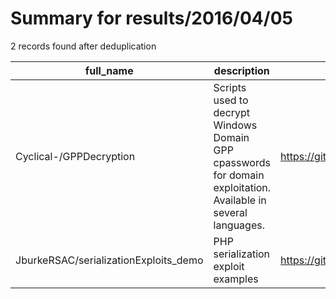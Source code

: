 
# Summary for results/2016/04/05
    
2 records found after deduplication

| full_name | description | html_url | matched_list | matched_count | pushed_at | size | stargazers_count | language | forks_count |
|---------------------------------------|----------------------------------------------------------------------------------------------------------------|----------------------------------------------------------|----------------|-----------------|---------------------------|--------|--------------------|------------|---------------|
| Cyclical-/GPPDecryption | Scripts used to decrypt Windows Domain GPP cpasswords for domain exploitation. Available in several languages. | https://github.com/Cyclical-/GPPDecryption | ['exploit'] | 1 | 2016-04-05 00:12:32+00:00 | 2 | 3 | Java | 0 |
| JburkeRSAC/serializationExploits_demo | PHP serialization exploit examples | https://github.com/JburkeRSAC/serializationExploits_demo | ['exploit'] | 1 | 2016-04-05 18:20:27+00:00 | 2 | 1 | PHP | 0 |
